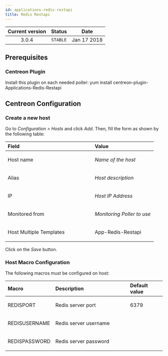 ```yaml
---
id: applications-redis-restapi
title: Redis Restapi
---
```


| Current version | Status | Date |
| :-: | :-: | :-: |
| 3.0.4 | `STABLE` | Jan 17 2018 |

## Prerequisites
### Centreon Plugin
Install this plugin on each needed poller:
    yum install centreon-plugin-Applications-Redis-Restapi

## Centreon Configuration
### Create a new host
Go to *Configuration &gt; Hosts* and click *Add*. Then, fill the form as
shown by the following table:

<table>
<colgroup>
<col width="58%" />
<col width="41%" />
</colgroup>
<thead>
<tr class="header">
<th align="left">Field</th>
<th align="left">Value</th>
</tr>
</thead>
<tbody>
<tr class="odd">
<td align="left"><p>Host name</p></td>
<td align="left"><p><em>Name of the host</em></p></td>
</tr>
<tr class="even">
<td align="left"><p>Alias</p></td>
<td align="left"><p><em>Host description</em></p></td>
</tr>
<tr class="odd">
<td align="left"><p>IP</p></td>
<td align="left"><p><em>Host IP Address</em></p></td>
</tr>
<tr class="even">
<td align="left"><p>Monitored from</p></td>
<td align="left"><p><em>Monitoring Poller to use</em></p></td>
</tr>
<tr class="odd">
<td align="left"><p>Host Multiple Templates</p></td>
<td align="left"><p>App-Redis-Restapi</p></td>
</tr>
</tbody>
</table>

Click on the *Save* button.

### Host Macro Configuration
The following macros must be configured on host:

<table>
<colgroup>
<col width="23%" />
<col width="53%" />
<col width="24%" />
</colgroup>
<thead>
<tr class="header">
<th align="left">Macro</th>
<th align="left">Description</th>
<th align="left">Default value</th>
</tr>
</thead>
<tbody>
<tr class="odd">
<td align="left"><p>REDISPORT</p></td>
<td align="left"><p>Redis server port</p></td>
<td align="left"><p>6379</p></td>
</tr>
<tr class="even">
<td align="left"><p>REDISUSERNAME</p></td>
<td align="left"><p>Redis server username</p></td>
<td align="left"><p></p></td>
</tr>
<tr class="odd">
<td align="left"><p>REDISPASSWORD</p></td>
<td align="left"><p>Redis server password</p></td>
<td align="left"><p></p></td>
</tr>
</tbody>
</table>


